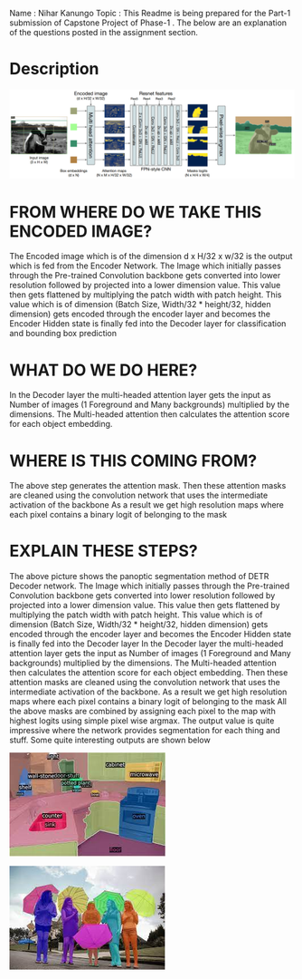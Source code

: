 
Name : Nihar Kanungo
Topic : This Readme is being prepared for the Part-1 submission of Capstone Project of Phase-1 . The below are an explanation of the questions posted in the assignment section.


Description
================


![](images/main.png)


FROM WHERE DO WE TAKE THIS ENCODED IMAGE?
==============================================
The Encoded image which is of the dimension d x H/32 x w/32 is the output which is fed from the Encoder Network.
The Image which initially passes through the Pre-trained Convolution backbone gets converted into lower resolution followed by projected into a lower dimension value. This value then gets flattened by multiplying the patch width with patch height. This value which is of dimension (Batch Size, Width/32 * height/32, hidden dimension) gets encoded through the encoder layer and becomes the Encoder Hidden state is finally fed into the Decoder layer for classification and bounding box prediction 
 
WHAT DO WE DO HERE?
=====================
In the Decoder layer the multi-headed attention layer gets the input as Number of images (1 Foreground and Many backgrounds) multiplied by the dimensions. The Multi-headed attention then calculates the attention score for each object embedding. 

WHERE IS THIS COMING FROM?
==============================
The above step generates the attention mask. Then these attention masks are cleaned using the convolution network that uses the intermediate activation of the backbone 
As a result we get high resolution maps where each pixel contains a binary logit of belonging to the mask 

EXPLAIN THESE STEPS?
======================
The above picture shows the panoptic segmentation method of DETR Decoder network.
The Image which initially passes through the Pre-trained Convolution backbone gets converted into lower resolution followed by projected into a lower dimension value. This value then gets flattened by multiplying the patch width with patch height. This value which is of dimension (Batch Size, Width/32 * height/32, hidden dimension) gets encoded through the encoder layer and becomes the Encoder Hidden state is finally fed into the Decoder layer 
In the Decoder layer the multi-headed attention layer gets the input as Number of images (1 Foreground and Many backgrounds) multiplied by the dimensions. The Multi-headed attention then calculates the attention score for each object embedding. 
Then these attention masks are cleaned using the convolution network that uses the intermediate activation of the backbone. As a result we get high resolution maps where each pixel contains a binary logit of belonging to the mask 
All the above masks are combined by assigning each pixel to the map with highest logits using simple pixel wise argmax.
The output value is quite impressive where the network provides segmentation for each thing and stuff.
Some quite interesting outputs are shown below 

![](images/output.jpg)

![](images/output1.jpg)
